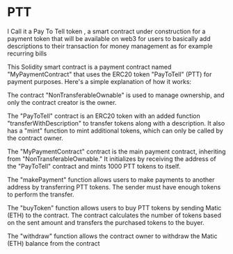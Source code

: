 # PTT
I Call it a Pay To Tell token , a smart contract under construction for a payment token that will be available on web3 for users to basically add descriptions to their transaction for money management as for example recurring bills


This Solidity smart contract is a payment contract named "MyPaymentContract" that uses the ERC20 token "PayToTell" (PTT) for payment purposes. Here's a simple explanation of how it works:

The contract "NonTransferableOwnable" is used to manage ownership, and only the contract creator is the owner.

The "PayToTell" contract is an ERC20 token with an added function "transferWithDescription" to transfer tokens along with a description. It also has a "mint" function to mint additional tokens, which can only be called by the contract owner.

The "MyPaymentContract" contract is the main payment contract, inheriting from "NonTransferableOwnable." It initializes by receiving the address of the "PayToTell" contract and mints 1000 PTT tokens to itself.

The "makePayment" function allows users to make payments to another address by transferring PTT tokens. The sender must have enough tokens to perform the transfer.

The "buyToken" function allows users to buy PTT tokens by sending Matic (ETH) to the contract. The contract calculates the number of tokens based on the sent amount and transfers the purchased tokens to the buyer.

The "withdraw" function allows the contract owner to withdraw the Matic (ETH) balance from the contract
